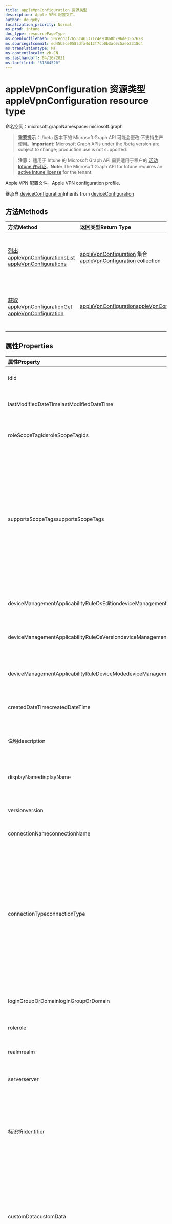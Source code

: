 ```yaml
---
title: appleVpnConfiguration 资源类型
description: Apple VPN 配置文件。
author: dougeby
localization_priority: Normal
ms.prod: intune
doc_type: resourcePageType
ms.openlocfilehash: 50cecd3f7653c461371c4e938a0b296de3567628
ms.sourcegitcommit: ed45b5ce0583dfa4d12f7cb0b3ac0c5aeb2318d4
ms.translationtype: MT
ms.contentlocale: zh-CN
ms.lasthandoff: 04/16/2021
ms.locfileid: "51864520"
---
```

# <a name="applevpnconfiguration-resource-type"></a><span data-ttu-id="c94db-103">appleVpnConfiguration 资源类型</span><span class="sxs-lookup"><span data-stu-id="c94db-103">appleVpnConfiguration resource type</span></span>

<span data-ttu-id="c94db-104">命名空间：microsoft.graph</span><span class="sxs-lookup"><span data-stu-id="c94db-104">Namespace: microsoft.graph</span></span>

> <span data-ttu-id="c94db-105">**重要提示：** /beta 版本下的 Microsoft Graph API 可能会更改;不支持生产使用。</span><span class="sxs-lookup"><span data-stu-id="c94db-105">**Important:** Microsoft Graph APIs under the /beta version are subject to change; production use is not supported.</span></span>

> <span data-ttu-id="c94db-106">**注意：** 适用于 Intune 的 Microsoft Graph API 需要适用于租户的 [活动 Intune 许可证](https://go.microsoft.com/fwlink/?linkid=839381)。</span><span class="sxs-lookup"><span data-stu-id="c94db-106">**Note:** The Microsoft Graph API for Intune requires an [active Intune license](https://go.microsoft.com/fwlink/?linkid=839381) for the tenant.</span></span>

<span data-ttu-id="c94db-107">Apple VPN 配置文件。</span><span class="sxs-lookup"><span data-stu-id="c94db-107">Apple VPN configuration profile.</span></span>


<span data-ttu-id="c94db-108">继承自 [deviceConfiguration](../resources/intune-shared-deviceconfiguration.md)</span><span class="sxs-lookup"><span data-stu-id="c94db-108">Inherits from [deviceConfiguration](../resources/intune-shared-deviceconfiguration.md)</span></span>

## <a name="methods"></a><span data-ttu-id="c94db-109">方法</span><span class="sxs-lookup"><span data-stu-id="c94db-109">Methods</span></span>
|<span data-ttu-id="c94db-110">方法</span><span class="sxs-lookup"><span data-stu-id="c94db-110">Method</span></span>|<span data-ttu-id="c94db-111">返回类型</span><span class="sxs-lookup"><span data-stu-id="c94db-111">Return Type</span></span>|<span data-ttu-id="c94db-112">说明</span><span class="sxs-lookup"><span data-stu-id="c94db-112">Description</span></span>|
|:---|:---|:---|
|[<span data-ttu-id="c94db-113">列出 appleVpnConfigurations</span><span class="sxs-lookup"><span data-stu-id="c94db-113">List appleVpnConfigurations</span></span>](../api/intune-deviceconfig-applevpnconfiguration-list.md)|<span data-ttu-id="c94db-114">[appleVpnConfiguration](../resources/intune-deviceconfig-applevpnconfiguration.md) 集合</span><span class="sxs-lookup"><span data-stu-id="c94db-114">[appleVpnConfiguration](../resources/intune-deviceconfig-applevpnconfiguration.md) collection</span></span>|<span data-ttu-id="c94db-115">列出 [appleVpnConfiguration](../resources/intune-deviceconfig-applevpnconfiguration.md) 对象的属性和关系。</span><span class="sxs-lookup"><span data-stu-id="c94db-115">List properties and relationships of the [appleVpnConfiguration](../resources/intune-deviceconfig-applevpnconfiguration.md) objects.</span></span>|
|[<span data-ttu-id="c94db-116">获取 appleVpnConfiguration</span><span class="sxs-lookup"><span data-stu-id="c94db-116">Get appleVpnConfiguration</span></span>](../api/intune-deviceconfig-applevpnconfiguration-get.md)|[<span data-ttu-id="c94db-117">appleVpnConfiguration</span><span class="sxs-lookup"><span data-stu-id="c94db-117">appleVpnConfiguration</span></span>](../resources/intune-deviceconfig-applevpnconfiguration.md)|<span data-ttu-id="c94db-118">读取 [appleVpnConfiguration 对象的属性和](../resources/intune-deviceconfig-applevpnconfiguration.md) 关系。</span><span class="sxs-lookup"><span data-stu-id="c94db-118">Read properties and relationships of the [appleVpnConfiguration](../resources/intune-deviceconfig-applevpnconfiguration.md) object.</span></span>|

## <a name="properties"></a><span data-ttu-id="c94db-119">属性</span><span class="sxs-lookup"><span data-stu-id="c94db-119">Properties</span></span>
|<span data-ttu-id="c94db-120">属性</span><span class="sxs-lookup"><span data-stu-id="c94db-120">Property</span></span>|<span data-ttu-id="c94db-121">类型</span><span class="sxs-lookup"><span data-stu-id="c94db-121">Type</span></span>|<span data-ttu-id="c94db-122">说明</span><span class="sxs-lookup"><span data-stu-id="c94db-122">Description</span></span>|
|:---|:---|:---|
|<span data-ttu-id="c94db-123">id</span><span class="sxs-lookup"><span data-stu-id="c94db-123">id</span></span>|<span data-ttu-id="c94db-124">String</span><span class="sxs-lookup"><span data-stu-id="c94db-124">String</span></span>|<span data-ttu-id="c94db-125">实体的键。</span><span class="sxs-lookup"><span data-stu-id="c94db-125">Key of the entity.</span></span> <span data-ttu-id="c94db-126">继承自 [deviceConfiguration](../resources/intune-shared-deviceconfiguration.md)</span><span class="sxs-lookup"><span data-stu-id="c94db-126">Inherited from [deviceConfiguration](../resources/intune-shared-deviceconfiguration.md)</span></span>|
|<span data-ttu-id="c94db-127">lastModifiedDateTime</span><span class="sxs-lookup"><span data-stu-id="c94db-127">lastModifiedDateTime</span></span>|<span data-ttu-id="c94db-128">DateTimeOffset</span><span class="sxs-lookup"><span data-stu-id="c94db-128">DateTimeOffset</span></span>|<span data-ttu-id="c94db-129">上次修改对象的日期/时间。</span><span class="sxs-lookup"><span data-stu-id="c94db-129">DateTime the object was last modified.</span></span> <span data-ttu-id="c94db-130">继承自 [deviceConfiguration](../resources/intune-shared-deviceconfiguration.md)</span><span class="sxs-lookup"><span data-stu-id="c94db-130">Inherited from [deviceConfiguration](../resources/intune-shared-deviceconfiguration.md)</span></span>|
|<span data-ttu-id="c94db-131">roleScopeTagIds</span><span class="sxs-lookup"><span data-stu-id="c94db-131">roleScopeTagIds</span></span>|<span data-ttu-id="c94db-132">String 集合</span><span class="sxs-lookup"><span data-stu-id="c94db-132">String collection</span></span>|<span data-ttu-id="c94db-133">此实体实例的范围标记列表。</span><span class="sxs-lookup"><span data-stu-id="c94db-133">List of Scope Tags for this Entity instance.</span></span> <span data-ttu-id="c94db-134">继承自 [deviceConfiguration](../resources/intune-shared-deviceconfiguration.md)</span><span class="sxs-lookup"><span data-stu-id="c94db-134">Inherited from [deviceConfiguration](../resources/intune-shared-deviceconfiguration.md)</span></span>|
|<span data-ttu-id="c94db-135">supportsScopeTags</span><span class="sxs-lookup"><span data-stu-id="c94db-135">supportsScopeTags</span></span>|<span data-ttu-id="c94db-136">Boolean</span><span class="sxs-lookup"><span data-stu-id="c94db-136">Boolean</span></span>|<span data-ttu-id="c94db-137">指示基础设备配置是否支持分配范围标记。</span><span class="sxs-lookup"><span data-stu-id="c94db-137">Indicates whether or not the underlying Device Configuration supports the assignment of scope tags.</span></span> <span data-ttu-id="c94db-138">当此值为 false 且实体对作用域用户不可见时，不允许分配给 ScopeTags 属性。</span><span class="sxs-lookup"><span data-stu-id="c94db-138">Assigning to the ScopeTags property is not allowed when this value is false and entities will not be visible to scoped users.</span></span> <span data-ttu-id="c94db-139">这适用于在 Silverlight 中创建的旧版策略，可通过在 Azure 门户中删除和重新创建策略来解决。</span><span class="sxs-lookup"><span data-stu-id="c94db-139">This occurs for Legacy policies created in Silverlight and can be resolved by deleting and recreating the policy in the Azure Portal.</span></span> <span data-ttu-id="c94db-140">此属性是只读的。</span><span class="sxs-lookup"><span data-stu-id="c94db-140">This property is read-only.</span></span> <span data-ttu-id="c94db-141">继承自 [deviceConfiguration](../resources/intune-shared-deviceconfiguration.md)</span><span class="sxs-lookup"><span data-stu-id="c94db-141">Inherited from [deviceConfiguration](../resources/intune-shared-deviceconfiguration.md)</span></span>|
|<span data-ttu-id="c94db-142">deviceManagementApplicabilityRuleOsEdition</span><span class="sxs-lookup"><span data-stu-id="c94db-142">deviceManagementApplicabilityRuleOsEdition</span></span>|[<span data-ttu-id="c94db-143">deviceManagementApplicabilityRuleOsEdition</span><span class="sxs-lookup"><span data-stu-id="c94db-143">deviceManagementApplicabilityRuleOsEdition</span></span>](../resources/intune-deviceconfig-devicemanagementapplicabilityruleosedition.md)|<span data-ttu-id="c94db-144">此策略的操作系统版本适用性。</span><span class="sxs-lookup"><span data-stu-id="c94db-144">The OS edition applicability for this Policy.</span></span> <span data-ttu-id="c94db-145">继承自 [deviceConfiguration](../resources/intune-shared-deviceconfiguration.md)</span><span class="sxs-lookup"><span data-stu-id="c94db-145">Inherited from [deviceConfiguration](../resources/intune-shared-deviceconfiguration.md)</span></span>|
|<span data-ttu-id="c94db-146">deviceManagementApplicabilityRuleOsVersion</span><span class="sxs-lookup"><span data-stu-id="c94db-146">deviceManagementApplicabilityRuleOsVersion</span></span>|[<span data-ttu-id="c94db-147">deviceManagementApplicabilityRuleOsVersion</span><span class="sxs-lookup"><span data-stu-id="c94db-147">deviceManagementApplicabilityRuleOsVersion</span></span>](../resources/intune-deviceconfig-devicemanagementapplicabilityruleosversion.md)|<span data-ttu-id="c94db-148">此策略的操作系统版本适用性规则。</span><span class="sxs-lookup"><span data-stu-id="c94db-148">The OS version applicability rule for this Policy.</span></span> <span data-ttu-id="c94db-149">继承自 [deviceConfiguration](../resources/intune-shared-deviceconfiguration.md)</span><span class="sxs-lookup"><span data-stu-id="c94db-149">Inherited from [deviceConfiguration](../resources/intune-shared-deviceconfiguration.md)</span></span>|
|<span data-ttu-id="c94db-150">deviceManagementApplicabilityRuleDeviceMode</span><span class="sxs-lookup"><span data-stu-id="c94db-150">deviceManagementApplicabilityRuleDeviceMode</span></span>|[<span data-ttu-id="c94db-151">deviceManagementApplicabilityRuleDeviceMode</span><span class="sxs-lookup"><span data-stu-id="c94db-151">deviceManagementApplicabilityRuleDeviceMode</span></span>](../resources/intune-deviceconfig-devicemanagementapplicabilityruledevicemode.md)|<span data-ttu-id="c94db-152">此策略的设备模式适用性规则。</span><span class="sxs-lookup"><span data-stu-id="c94db-152">The device mode applicability rule for this Policy.</span></span> <span data-ttu-id="c94db-153">继承自 [deviceConfiguration](../resources/intune-shared-deviceconfiguration.md)</span><span class="sxs-lookup"><span data-stu-id="c94db-153">Inherited from [deviceConfiguration](../resources/intune-shared-deviceconfiguration.md)</span></span>|
|<span data-ttu-id="c94db-154">createdDateTime</span><span class="sxs-lookup"><span data-stu-id="c94db-154">createdDateTime</span></span>|<span data-ttu-id="c94db-155">DateTimeOffset</span><span class="sxs-lookup"><span data-stu-id="c94db-155">DateTimeOffset</span></span>|<span data-ttu-id="c94db-156">创建对象的日期/时间。</span><span class="sxs-lookup"><span data-stu-id="c94db-156">DateTime the object was created.</span></span> <span data-ttu-id="c94db-157">继承自 [deviceConfiguration](../resources/intune-shared-deviceconfiguration.md)</span><span class="sxs-lookup"><span data-stu-id="c94db-157">Inherited from [deviceConfiguration](../resources/intune-shared-deviceconfiguration.md)</span></span>|
|<span data-ttu-id="c94db-158">说明</span><span class="sxs-lookup"><span data-stu-id="c94db-158">description</span></span>|<span data-ttu-id="c94db-159">String</span><span class="sxs-lookup"><span data-stu-id="c94db-159">String</span></span>|<span data-ttu-id="c94db-160">管理员提供的设备配置的说明。</span><span class="sxs-lookup"><span data-stu-id="c94db-160">Admin provided description of the Device Configuration.</span></span> <span data-ttu-id="c94db-161">继承自 [deviceConfiguration](../resources/intune-shared-deviceconfiguration.md)</span><span class="sxs-lookup"><span data-stu-id="c94db-161">Inherited from [deviceConfiguration](../resources/intune-shared-deviceconfiguration.md)</span></span>|
|<span data-ttu-id="c94db-162">displayName</span><span class="sxs-lookup"><span data-stu-id="c94db-162">displayName</span></span>|<span data-ttu-id="c94db-163">String</span><span class="sxs-lookup"><span data-stu-id="c94db-163">String</span></span>|<span data-ttu-id="c94db-164">管理员提供的设备配置的名称。</span><span class="sxs-lookup"><span data-stu-id="c94db-164">Admin provided name of the device configuration.</span></span> <span data-ttu-id="c94db-165">继承自 [deviceConfiguration](../resources/intune-shared-deviceconfiguration.md)</span><span class="sxs-lookup"><span data-stu-id="c94db-165">Inherited from [deviceConfiguration](../resources/intune-shared-deviceconfiguration.md)</span></span>|
|<span data-ttu-id="c94db-166">version</span><span class="sxs-lookup"><span data-stu-id="c94db-166">version</span></span>|<span data-ttu-id="c94db-167">Int32</span><span class="sxs-lookup"><span data-stu-id="c94db-167">Int32</span></span>|<span data-ttu-id="c94db-168">设备配置的版本。</span><span class="sxs-lookup"><span data-stu-id="c94db-168">Version of the device configuration.</span></span> <span data-ttu-id="c94db-169">继承自 [deviceConfiguration](../resources/intune-shared-deviceconfiguration.md)</span><span class="sxs-lookup"><span data-stu-id="c94db-169">Inherited from [deviceConfiguration](../resources/intune-shared-deviceconfiguration.md)</span></span>|
|<span data-ttu-id="c94db-170">connectionName</span><span class="sxs-lookup"><span data-stu-id="c94db-170">connectionName</span></span>|<span data-ttu-id="c94db-171">String</span><span class="sxs-lookup"><span data-stu-id="c94db-171">String</span></span>|<span data-ttu-id="c94db-172">向用户显示的连接名称。</span><span class="sxs-lookup"><span data-stu-id="c94db-172">Connection name displayed to the user.</span></span>|
|<span data-ttu-id="c94db-173">connectionType</span><span class="sxs-lookup"><span data-stu-id="c94db-173">connectionType</span></span>|[<span data-ttu-id="c94db-174">appleVpnConnectionType</span><span class="sxs-lookup"><span data-stu-id="c94db-174">appleVpnConnectionType</span></span>](../resources/intune-deviceconfig-applevpnconnectiontype.md)|<span data-ttu-id="c94db-175">连接类型。</span><span class="sxs-lookup"><span data-stu-id="c94db-175">Connection type.</span></span> <span data-ttu-id="c94db-176">可能的值是 `ciscoAnyConnect` `pulseSecure` `f5EdgeClient` ：、、、、、、、、 `dellSonicWallMobileConnect` `checkPointCapsuleVpn` `customVpn` `ciscoIPSec` `citrix` `ciscoAnyConnectV2` `paloAltoGlobalProtect` `zscalerPrivateAccess` `f5Access2018` `citrixSso` `paloAltoGlobalProtectV2` `ikEv2` `alwaysOn` `microsoftTunnel` `netMotionMobility` `microsoftProtect` 。</span><span class="sxs-lookup"><span data-stu-id="c94db-176">Possible values are: `ciscoAnyConnect`, `pulseSecure`, `f5EdgeClient`, `dellSonicWallMobileConnect`, `checkPointCapsuleVpn`, `customVpn`, `ciscoIPSec`, `citrix`, `ciscoAnyConnectV2`, `paloAltoGlobalProtect`, `zscalerPrivateAccess`, `f5Access2018`, `citrixSso`, `paloAltoGlobalProtectV2`, `ikEv2`, `alwaysOn`, `microsoftTunnel`, `netMotionMobility`, `microsoftProtect`.</span></span>|
|<span data-ttu-id="c94db-177">loginGroupOrDomain</span><span class="sxs-lookup"><span data-stu-id="c94db-177">loginGroupOrDomain</span></span>|<span data-ttu-id="c94db-178">String</span><span class="sxs-lookup"><span data-stu-id="c94db-178">String</span></span>|<span data-ttu-id="c94db-179">连接类型设置为 Dell SonicWALL 移动连接时登录组或域。</span><span class="sxs-lookup"><span data-stu-id="c94db-179">Login group or domain when connection type is set to Dell SonicWALL Mobile Connection.</span></span>|
|<span data-ttu-id="c94db-180">role</span><span class="sxs-lookup"><span data-stu-id="c94db-180">role</span></span>|<span data-ttu-id="c94db-181">String</span><span class="sxs-lookup"><span data-stu-id="c94db-181">String</span></span>|<span data-ttu-id="c94db-182">将连接类型设置为 Pulse Secure 时的角色。</span><span class="sxs-lookup"><span data-stu-id="c94db-182">Role when connection type is set to Pulse Secure.</span></span>|
|<span data-ttu-id="c94db-183">realm</span><span class="sxs-lookup"><span data-stu-id="c94db-183">realm</span></span>|<span data-ttu-id="c94db-184">String</span><span class="sxs-lookup"><span data-stu-id="c94db-184">String</span></span>|<span data-ttu-id="c94db-185">将连接类型设置为 Pulse Secure 时的领域。</span><span class="sxs-lookup"><span data-stu-id="c94db-185">Realm when connection type is set to Pulse Secure.</span></span>|
|<span data-ttu-id="c94db-186">server</span><span class="sxs-lookup"><span data-stu-id="c94db-186">server</span></span>|[<span data-ttu-id="c94db-187">vpnServer</span><span class="sxs-lookup"><span data-stu-id="c94db-187">vpnServer</span></span>](../resources/intune-deviceconfig-vpnserver.md)|<span data-ttu-id="c94db-188">VPN 服务器。</span><span class="sxs-lookup"><span data-stu-id="c94db-188">VPN Server on the network.</span></span> <span data-ttu-id="c94db-189">确保最终用户可以访问此网络位置。</span><span class="sxs-lookup"><span data-stu-id="c94db-189">Make sure end users can access this network location.</span></span>|
|<span data-ttu-id="c94db-190">标识符</span><span class="sxs-lookup"><span data-stu-id="c94db-190">identifier</span></span>|<span data-ttu-id="c94db-191">String</span><span class="sxs-lookup"><span data-stu-id="c94db-191">String</span></span>|<span data-ttu-id="c94db-192">连接类型设置为自定义 VPN 时 VPN 供应商提供的标识符。</span><span class="sxs-lookup"><span data-stu-id="c94db-192">Identifier provided by VPN vendor when connection type is set to Custom VPN.</span></span> <span data-ttu-id="c94db-193">例如：Cisco AnyConnect 使用 com.cisco.anyconnect.applevpn.plugin 形式的标识符</span><span class="sxs-lookup"><span data-stu-id="c94db-193">For example: Cisco AnyConnect uses an identifier of the form com.cisco.anyconnect.applevpn.plugin</span></span>|
|<span data-ttu-id="c94db-194">customData</span><span class="sxs-lookup"><span data-stu-id="c94db-194">customData</span></span>|<span data-ttu-id="c94db-195">[keyValue](../resources/intune-deviceconfig-keyvalue.md) 集合</span><span class="sxs-lookup"><span data-stu-id="c94db-195">[keyValue](../resources/intune-deviceconfig-keyvalue.md) collection</span></span>|<span data-ttu-id="c94db-196">连接类型设置为自定义 VPN 时自定义数据。</span><span class="sxs-lookup"><span data-stu-id="c94db-196">Custom data when connection type is set to Custom VPN.</span></span> <span data-ttu-id="c94db-197">使用此字段启用 Intune 不支持但在 VPN 解决方案中提供的功能。</span><span class="sxs-lookup"><span data-stu-id="c94db-197">Use this field to enable functionality not supported by Intune, but available in your VPN solution.</span></span> <span data-ttu-id="c94db-198">请联系 VPN 供应商，了解如何添加这些键/值对。</span><span class="sxs-lookup"><span data-stu-id="c94db-198">Contact your VPN vendor to learn how to add these key/value pairs.</span></span> <span data-ttu-id="c94db-199">此集合最多可包含 25 个元素。</span><span class="sxs-lookup"><span data-stu-id="c94db-199">This collection can contain a maximum of 25 elements.</span></span>|
|<span data-ttu-id="c94db-200">customKeyValueData</span><span class="sxs-lookup"><span data-stu-id="c94db-200">customKeyValueData</span></span>|<span data-ttu-id="c94db-201">[keyValuePair](../resources/intune-shared-keyvaluepair.md) 集合</span><span class="sxs-lookup"><span data-stu-id="c94db-201">[keyValuePair](../resources/intune-shared-keyvaluepair.md) collection</span></span>|<span data-ttu-id="c94db-202">连接类型设置为自定义 VPN 时自定义数据。</span><span class="sxs-lookup"><span data-stu-id="c94db-202">Custom data when connection type is set to Custom VPN.</span></span> <span data-ttu-id="c94db-203">使用此字段启用 Intune 不支持但在 VPN 解决方案中提供的功能。</span><span class="sxs-lookup"><span data-stu-id="c94db-203">Use this field to enable functionality not supported by Intune, but available in your VPN solution.</span></span> <span data-ttu-id="c94db-204">请联系 VPN 供应商，了解如何添加这些键/值对。</span><span class="sxs-lookup"><span data-stu-id="c94db-204">Contact your VPN vendor to learn how to add these key/value pairs.</span></span> <span data-ttu-id="c94db-205">此集合最多可包含 25 个元素。</span><span class="sxs-lookup"><span data-stu-id="c94db-205">This collection can contain a maximum of 25 elements.</span></span>|
|<span data-ttu-id="c94db-206">enableSplitTunneling</span><span class="sxs-lookup"><span data-stu-id="c94db-206">enableSplitTunneling</span></span>|<span data-ttu-id="c94db-207">Boolean</span><span class="sxs-lookup"><span data-stu-id="c94db-207">Boolean</span></span>|<span data-ttu-id="c94db-208">通过 VPN 发送所有网络流量。</span><span class="sxs-lookup"><span data-stu-id="c94db-208">Send all network traffic through VPN.</span></span>|
|<span data-ttu-id="c94db-209">authenticationMethod</span><span class="sxs-lookup"><span data-stu-id="c94db-209">authenticationMethod</span></span>|[<span data-ttu-id="c94db-210">vpnAuthenticationMethod</span><span class="sxs-lookup"><span data-stu-id="c94db-210">vpnAuthenticationMethod</span></span>](../resources/intune-deviceconfig-vpnauthenticationmethod.md)|<span data-ttu-id="c94db-211">此 VPN 连接的身份验证方法。</span><span class="sxs-lookup"><span data-stu-id="c94db-211">Authentication method for this VPN connection.</span></span> <span data-ttu-id="c94db-212">可取值为：`certificate`、`usernameAndPassword`、`sharedSecret`、`derivedCredential`、`azureAD`。</span><span class="sxs-lookup"><span data-stu-id="c94db-212">Possible values are: `certificate`, `usernameAndPassword`, `sharedSecret`, `derivedCredential`, `azureAD`.</span></span>|
|<span data-ttu-id="c94db-213">enablePerApp</span><span class="sxs-lookup"><span data-stu-id="c94db-213">enablePerApp</span></span>|<span data-ttu-id="c94db-214">Boolean</span><span class="sxs-lookup"><span data-stu-id="c94db-214">Boolean</span></span>|<span data-ttu-id="c94db-215">如果设置为 true，Per-App VPN 有效负载，稍后可关联到可在最终用户的 iOS 设备上触发此 VPN 连接的应用。</span><span class="sxs-lookup"><span data-stu-id="c94db-215">Setting this to true creates Per-App VPN payload which can later be associated with Apps that can trigger this VPN conneciton on the end user's iOS device.</span></span>|
|<span data-ttu-id="c94db-216">safariDomains</span><span class="sxs-lookup"><span data-stu-id="c94db-216">safariDomains</span></span>|<span data-ttu-id="c94db-217">String 集合</span><span class="sxs-lookup"><span data-stu-id="c94db-217">String collection</span></span>|<span data-ttu-id="c94db-218">启用"每个应用此 VPN"设置时，Safari 域。</span><span class="sxs-lookup"><span data-stu-id="c94db-218">Safari domains when this VPN per App setting is enabled.</span></span> <span data-ttu-id="c94db-219">除了与此 VPN 关联的应用之外，此处指定的 Safari 域还将能够触发此 VPN 连接。</span><span class="sxs-lookup"><span data-stu-id="c94db-219">In addition to the apps associated with this VPN, Safari domains specified here will also be able to trigger this VPN connection.</span></span>|
|<span data-ttu-id="c94db-220">onDemandRules</span><span class="sxs-lookup"><span data-stu-id="c94db-220">onDemandRules</span></span>|<span data-ttu-id="c94db-221">[vpnOnDemandRule](../resources/intune-deviceconfig-vpnondemandrule.md) 集合</span><span class="sxs-lookup"><span data-stu-id="c94db-221">[vpnOnDemandRule](../resources/intune-deviceconfig-vpnondemandrule.md) collection</span></span>|<span data-ttu-id="c94db-222">按需规则。</span><span class="sxs-lookup"><span data-stu-id="c94db-222">On-Demand Rules.</span></span> <span data-ttu-id="c94db-223">该集合最多可包含 500 个元素。</span><span class="sxs-lookup"><span data-stu-id="c94db-223">This collection can contain a maximum of 500 elements.</span></span>|
|<span data-ttu-id="c94db-224">providerType</span><span class="sxs-lookup"><span data-stu-id="c94db-224">providerType</span></span>|[<span data-ttu-id="c94db-225">vpnProviderType</span><span class="sxs-lookup"><span data-stu-id="c94db-225">vpnProviderType</span></span>](../resources/intune-deviceconfig-vpnprovidertype.md)|<span data-ttu-id="c94db-226">每个应用 VPN 的提供程序类型。</span><span class="sxs-lookup"><span data-stu-id="c94db-226">Provider type for per-app VPN.</span></span> <span data-ttu-id="c94db-227">可取值为：`notConfigured`、`appProxy`、`packetTunnel`。</span><span class="sxs-lookup"><span data-stu-id="c94db-227">Possible values are: `notConfigured`, `appProxy`, `packetTunnel`.</span></span>|
|<span data-ttu-id="c94db-228">associatedDomains</span><span class="sxs-lookup"><span data-stu-id="c94db-228">associatedDomains</span></span>|<span data-ttu-id="c94db-229">String 集合</span><span class="sxs-lookup"><span data-stu-id="c94db-229">String collection</span></span>|<span data-ttu-id="c94db-230">关联的域</span><span class="sxs-lookup"><span data-stu-id="c94db-230">Associated Domains</span></span>|
|<span data-ttu-id="c94db-231">excludedDomains</span><span class="sxs-lookup"><span data-stu-id="c94db-231">excludedDomains</span></span>|<span data-ttu-id="c94db-232">String 集合</span><span class="sxs-lookup"><span data-stu-id="c94db-232">String collection</span></span>|<span data-ttu-id="c94db-233">通过公共 Internet 而不是 VPN 访问的域，即使已激活每应用 VPN 也是如此</span><span class="sxs-lookup"><span data-stu-id="c94db-233">Domains that are accessed through the public internet instead of through VPN, even when per-app VPN is activated</span></span>|
|<span data-ttu-id="c94db-234">disableOnDemandUserOverride</span><span class="sxs-lookup"><span data-stu-id="c94db-234">disableOnDemandUserOverride</span></span>|<span data-ttu-id="c94db-235">Boolean</span><span class="sxs-lookup"><span data-stu-id="c94db-235">Boolean</span></span>|<span data-ttu-id="c94db-236">切换以阻止用户在"设置"应用中禁用自动 VPN</span><span class="sxs-lookup"><span data-stu-id="c94db-236">Toggle to prevent user from disabling automatic VPN in the Settings app</span></span>|
|<span data-ttu-id="c94db-237">disconnectOnIdle</span><span class="sxs-lookup"><span data-stu-id="c94db-237">disconnectOnIdle</span></span>|<span data-ttu-id="c94db-238">Boolean</span><span class="sxs-lookup"><span data-stu-id="c94db-238">Boolean</span></span>|<span data-ttu-id="c94db-239">在按需连接空闲后是否断开连接</span><span class="sxs-lookup"><span data-stu-id="c94db-239">Whether to disconnect after on-demand connection idles</span></span>|
|<span data-ttu-id="c94db-240">disconnectOnIdleTimerInSeconds</span><span class="sxs-lookup"><span data-stu-id="c94db-240">disconnectOnIdleTimerInSeconds</span></span>|<span data-ttu-id="c94db-241">Int32</span><span class="sxs-lookup"><span data-stu-id="c94db-241">Int32</span></span>|<span data-ttu-id="c94db-242">断开按需连接之前要等待的时间长度（秒）。</span><span class="sxs-lookup"><span data-stu-id="c94db-242">The length of time in seconds to wait before disconnecting an on-demand connection.</span></span> <span data-ttu-id="c94db-243">有效值为 0 到 65535</span><span class="sxs-lookup"><span data-stu-id="c94db-243">Valid values 0 to 65535</span></span>|
|<span data-ttu-id="c94db-244">proxyServer</span><span class="sxs-lookup"><span data-stu-id="c94db-244">proxyServer</span></span>|[<span data-ttu-id="c94db-245">vpnProxyServer</span><span class="sxs-lookup"><span data-stu-id="c94db-245">vpnProxyServer</span></span>](../resources/intune-deviceconfig-vpnproxyserver.md)|<span data-ttu-id="c94db-246">代理服务器。</span><span class="sxs-lookup"><span data-stu-id="c94db-246">Proxy Server.</span></span>|
|<span data-ttu-id="c94db-247">optInToDeviceIdSharing</span><span class="sxs-lookup"><span data-stu-id="c94db-247">optInToDeviceIdSharing</span></span>|<span data-ttu-id="c94db-248">Boolean</span><span class="sxs-lookup"><span data-stu-id="c94db-248">Boolean</span></span>|<span data-ttu-id="c94db-249">Opt-In将设备 ID 共享给第三方 vpn 客户端，以在网络访问控制验证期间使用。</span><span class="sxs-lookup"><span data-stu-id="c94db-249">Opt-In to sharing the device's Id to third-party vpn clients for use during network access control validation.</span></span>|

## <a name="relationships"></a><span data-ttu-id="c94db-250">关系</span><span class="sxs-lookup"><span data-stu-id="c94db-250">Relationships</span></span>
|<span data-ttu-id="c94db-251">关系</span><span class="sxs-lookup"><span data-stu-id="c94db-251">Relationship</span></span>|<span data-ttu-id="c94db-252">类型</span><span class="sxs-lookup"><span data-stu-id="c94db-252">Type</span></span>|<span data-ttu-id="c94db-253">说明</span><span class="sxs-lookup"><span data-stu-id="c94db-253">Description</span></span>|
|:---|:---|:---|
|<span data-ttu-id="c94db-254">groupAssignments</span><span class="sxs-lookup"><span data-stu-id="c94db-254">groupAssignments</span></span>|<span data-ttu-id="c94db-255">[deviceConfigurationGroupAssignment](../resources/intune-deviceconfig-deviceconfigurationgroupassignment.md) 集合</span><span class="sxs-lookup"><span data-stu-id="c94db-255">[deviceConfigurationGroupAssignment](../resources/intune-deviceconfig-deviceconfigurationgroupassignment.md) collection</span></span>|<span data-ttu-id="c94db-256">设备配置文件的组分配列表。</span><span class="sxs-lookup"><span data-stu-id="c94db-256">The list of group assignments for the device configuration profile.</span></span> <span data-ttu-id="c94db-257">继承自 [deviceConfiguration](../resources/intune-shared-deviceconfiguration.md)</span><span class="sxs-lookup"><span data-stu-id="c94db-257">Inherited from [deviceConfiguration](../resources/intune-shared-deviceconfiguration.md)</span></span>|
|<span data-ttu-id="c94db-258">assignments</span><span class="sxs-lookup"><span data-stu-id="c94db-258">assignments</span></span>|<span data-ttu-id="c94db-259">[deviceConfigurationAssignment](../resources/intune-deviceconfig-deviceconfigurationassignment.md) 集合</span><span class="sxs-lookup"><span data-stu-id="c94db-259">[deviceConfigurationAssignment](../resources/intune-deviceconfig-deviceconfigurationassignment.md) collection</span></span>|<span data-ttu-id="c94db-260">设备配置文件的分配列表。</span><span class="sxs-lookup"><span data-stu-id="c94db-260">The list of assignments for the device configuration profile.</span></span> <span data-ttu-id="c94db-261">继承自 [deviceConfiguration](../resources/intune-shared-deviceconfiguration.md)</span><span class="sxs-lookup"><span data-stu-id="c94db-261">Inherited from [deviceConfiguration](../resources/intune-shared-deviceconfiguration.md)</span></span>|
|<span data-ttu-id="c94db-262">deviceStatuses</span><span class="sxs-lookup"><span data-stu-id="c94db-262">deviceStatuses</span></span>|<span data-ttu-id="c94db-263">[deviceConfigurationDeviceStatus](../resources/intune-deviceconfig-deviceconfigurationdevicestatus.md) 集合</span><span class="sxs-lookup"><span data-stu-id="c94db-263">[deviceConfigurationDeviceStatus](../resources/intune-deviceconfig-deviceconfigurationdevicestatus.md) collection</span></span>|<span data-ttu-id="c94db-264">按设备的设备配置安装状态。</span><span class="sxs-lookup"><span data-stu-id="c94db-264">Device configuration installation status by device.</span></span> <span data-ttu-id="c94db-265">继承自 [deviceConfiguration](../resources/intune-shared-deviceconfiguration.md)</span><span class="sxs-lookup"><span data-stu-id="c94db-265">Inherited from [deviceConfiguration](../resources/intune-shared-deviceconfiguration.md)</span></span>|
|<span data-ttu-id="c94db-266">userStatuses</span><span class="sxs-lookup"><span data-stu-id="c94db-266">userStatuses</span></span>|<span data-ttu-id="c94db-267">[deviceConfigurationUserStatus](../resources/intune-deviceconfig-deviceconfigurationuserstatus.md) 集合</span><span class="sxs-lookup"><span data-stu-id="c94db-267">[deviceConfigurationUserStatus](../resources/intune-deviceconfig-deviceconfigurationuserstatus.md) collection</span></span>|<span data-ttu-id="c94db-268">用户的设备配置安装状态。</span><span class="sxs-lookup"><span data-stu-id="c94db-268">Device configuration installation status by user.</span></span> <span data-ttu-id="c94db-269">继承自 [deviceConfiguration](../resources/intune-shared-deviceconfiguration.md)</span><span class="sxs-lookup"><span data-stu-id="c94db-269">Inherited from [deviceConfiguration](../resources/intune-shared-deviceconfiguration.md)</span></span>|
|<span data-ttu-id="c94db-270">deviceStatusOverview</span><span class="sxs-lookup"><span data-stu-id="c94db-270">deviceStatusOverview</span></span>|[<span data-ttu-id="c94db-271">deviceConfigurationDeviceOverview</span><span class="sxs-lookup"><span data-stu-id="c94db-271">deviceConfigurationDeviceOverview</span></span>](../resources/intune-deviceconfig-deviceconfigurationdeviceoverview.md)|<span data-ttu-id="c94db-272">设备配置设备状态概述 继承自 [deviceConfiguration](../resources/intune-shared-deviceconfiguration.md)</span><span class="sxs-lookup"><span data-stu-id="c94db-272">Device Configuration devices status overview Inherited from [deviceConfiguration](../resources/intune-shared-deviceconfiguration.md)</span></span>|
|<span data-ttu-id="c94db-273">userStatusOverview</span><span class="sxs-lookup"><span data-stu-id="c94db-273">userStatusOverview</span></span>|[<span data-ttu-id="c94db-274">deviceConfigurationUserOverview</span><span class="sxs-lookup"><span data-stu-id="c94db-274">deviceConfigurationUserOverview</span></span>](../resources/intune-deviceconfig-deviceconfigurationuseroverview.md)|<span data-ttu-id="c94db-275">设备配置用户状态概述 继承自 [deviceConfiguration](../resources/intune-shared-deviceconfiguration.md)</span><span class="sxs-lookup"><span data-stu-id="c94db-275">Device Configuration users status overview Inherited from [deviceConfiguration](../resources/intune-shared-deviceconfiguration.md)</span></span>|
|<span data-ttu-id="c94db-276">deviceSettingStateSummaries</span><span class="sxs-lookup"><span data-stu-id="c94db-276">deviceSettingStateSummaries</span></span>|<span data-ttu-id="c94db-277">[settingStateDeviceSummary](../resources/intune-deviceconfig-settingstatedevicesummary.md) 集合</span><span class="sxs-lookup"><span data-stu-id="c94db-277">[settingStateDeviceSummary](../resources/intune-deviceconfig-settingstatedevicesummary.md) collection</span></span>|<span data-ttu-id="c94db-278">设备配置设置状态设备摘要 继承自 [deviceConfiguration](../resources/intune-shared-deviceconfiguration.md)</span><span class="sxs-lookup"><span data-stu-id="c94db-278">Device Configuration Setting State Device Summary Inherited from [deviceConfiguration](../resources/intune-shared-deviceconfiguration.md)</span></span>|

## <a name="json-representation"></a><span data-ttu-id="c94db-279">JSON 表示形式</span><span class="sxs-lookup"><span data-stu-id="c94db-279">JSON Representation</span></span>
<span data-ttu-id="c94db-280">下面是资源的 JSON 表示形式。</span><span class="sxs-lookup"><span data-stu-id="c94db-280">Here is a JSON representation of the resource.</span></span>
<!-- {
  "blockType": "resource",
  "keyProperty": "id",
  "@odata.type": "microsoft.graph.appleVpnConfiguration"
}
-->
``` json
{
  "@odata.type": "#microsoft.graph.appleVpnConfiguration",
  "id": "String (identifier)",
  "lastModifiedDateTime": "String (timestamp)",
  "roleScopeTagIds": [
    "String"
  ],
  "supportsScopeTags": true,
  "deviceManagementApplicabilityRuleOsEdition": {
    "@odata.type": "microsoft.graph.deviceManagementApplicabilityRuleOsEdition",
    "osEditionTypes": [
      "String"
    ],
    "name": "String",
    "ruleType": "String"
  },
  "deviceManagementApplicabilityRuleOsVersion": {
    "@odata.type": "microsoft.graph.deviceManagementApplicabilityRuleOsVersion",
    "minOSVersion": "String",
    "maxOSVersion": "String",
    "name": "String",
    "ruleType": "String"
  },
  "deviceManagementApplicabilityRuleDeviceMode": {
    "@odata.type": "microsoft.graph.deviceManagementApplicabilityRuleDeviceMode",
    "deviceMode": "String",
    "name": "String",
    "ruleType": "String"
  },
  "createdDateTime": "String (timestamp)",
  "description": "String",
  "displayName": "String",
  "version": 1024,
  "connectionName": "String",
  "connectionType": "String",
  "loginGroupOrDomain": "String",
  "role": "String",
  "realm": "String",
  "server": {
    "@odata.type": "microsoft.graph.vpnServer",
    "description": "String",
    "address": "String",
    "isDefaultServer": true
  },
  "identifier": "String",
  "customData": [
    {
      "@odata.type": "microsoft.graph.keyValue",
      "key": "String",
      "value": "String"
    }
  ],
  "customKeyValueData": [
    {
      "@odata.type": "microsoft.graph.keyValuePair",
      "name": "String",
      "value": "String"
    }
  ],
  "enableSplitTunneling": true,
  "authenticationMethod": "String",
  "enablePerApp": true,
  "safariDomains": [
    "String"
  ],
  "onDemandRules": [
    {
      "@odata.type": "microsoft.graph.vpnOnDemandRule",
      "ssids": [
        "String"
      ],
      "dnsSearchDomains": [
        "String"
      ],
      "probeUrl": "String",
      "action": "String",
      "domainAction": "String",
      "domains": [
        "String"
      ],
      "probeRequiredUrl": "String"
    }
  ],
  "providerType": "String",
  "associatedDomains": [
    "String"
  ],
  "excludedDomains": [
    "String"
  ],
  "disableOnDemandUserOverride": true,
  "disconnectOnIdle": true,
  "disconnectOnIdleTimerInSeconds": 1024,
  "proxyServer": {
    "@odata.type": "microsoft.graph.vpnProxyServer",
    "automaticConfigurationScriptUrl": "String",
    "address": "String",
    "port": 1024
  },
  "optInToDeviceIdSharing": true
}
```




